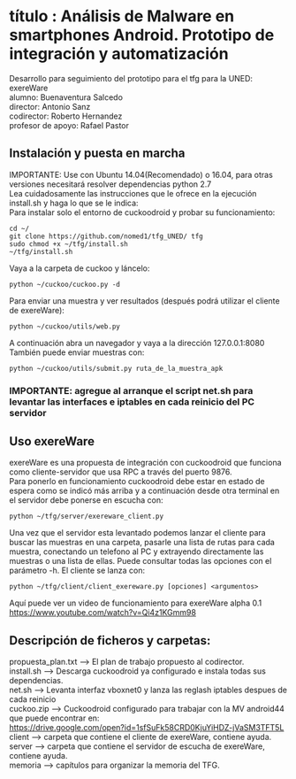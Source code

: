 # título : Análisis de Malware en smartphones Android. Prototipo de integración y automatización
Desarrollo para seguimiento del prototipo para el tfg para la UNED: exereWare  
alumno: Buenaventura Salcedo  
director: Antonio Sanz  
codirector: Roberto Hernandez  
profesor de apoyo: Rafael Pastor  

## Instalación y puesta en marcha  
IMPORTANTE: Use con Ubuntu 14.04(Recomendado) o 16.04, para otras versiones necesitará resolver dependencias python 2.7  
Lea cuidadosamente las instrucciones que le ofrece en la ejecución install.sh y haga lo que se le indica:  
Para instalar solo el entorno de cuckoodroid y probar su funcionamiento:  

~~~
cd ~/  
git clone https://github.com/nomed1/tfg_UNED/ tfg  
sudo chmod +x ~/tfg/install.sh  
~/tfg/install.sh  
~~~
Vaya a la carpeta de cuckoo y láncelo:
~~~
python ~/cuckoo/cuckoo.py -d  
~~~
Para enviar una muestra y ver resultados (después podrá utilizar el cliente de exereWare):    
~~~
python ~/cuckoo/utils/web.py  
~~~
A continuación abra un navegador y vaya a la dirección 127.0.0.1:8080  
También puede enviar muestras con:  
~~~
python ~/cuckoo/utils/submit.py ruta_de_la_muestra_apk  
~~~  
### IMPORTANTE: agregue al arranque el script net.sh para levantar las interfaces e iptables en cada reinicio del PC servidor  

## Uso exereWare  
exereWare es una propuesta de integración con cuckoodroid que funciona como cliente-servidor que usa RPC a través del puerto 9876.  
Para ponerlo en funcionamiento cuckoodroid debe estar en estado de espera como se indicó más arriba y a continuación desde otra terminal en el servidor debe ponerse en escucha con:  
~~~  
python ~/tfg/server/exereware_client.py  
~~~  
Una vez que el servidor esta levantado podemos lanzar el cliente para buscar las muestras en una carpeta, pasarle una lista de rutas para cada muestra, conectando un telefono al PC y extrayendo directamente las muestras o una lista de ellas. Puede consultar todas las opciones con el parámetro -h. El cliente se lanza con:
~~~  
python ~/tfg/client/client_exereware.py [opciones] <argumentos>  
~~~
Aquí puede ver un video de funcionamiento para exereWare alpha 0.1 https://www.youtube.com/watch?v=Qi4z1KGmm98  
## Descripción de ficheros y carpetas:  
propuesta_plan.txt --> El plan de trabajo propuesto al codirector.  
install.sh         --> Descarga cuckoodroid ya configurado e instala todas sus dependencias.  
net.sh             --> Levanta interfaz vboxnet0 y lanza las reglash iptables despues de cada reinicio  
cuckoo.zip         --> Cuckoodroid configurado para trabajar con la MV android44 que puede encontrar en:  
https://drive.google.com/open?id=1sfSuFk58CRD0KjuYiHDZ-jVaSM3TFT5L  
client             --> carpeta que contiene el cliente de exereWare, contiene ayuda.  
server             --> carpeta que contiene el servidor de escucha de exereWare, contiene ayuda.  
memoria            --> capítulos para organizar la memoria del TFG.
